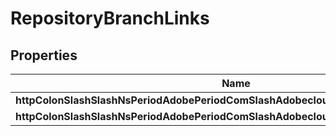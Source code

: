 
# RepositoryBranchLinks

## Properties
Name | Type | Description | Notes
------------ | ------------- | ------------- | -------------
**httpColonSlashSlashNsPeriodAdobePeriodComSlashAdobecloudSlashRelSlashProgram** | [**HalLink**](HalLink.md) |  |  [optional]
**httpColonSlashSlashNsPeriodAdobePeriodComSlashAdobecloudSlashRelSlashRepository** | [**HalLink**](HalLink.md) |  |  [optional]



